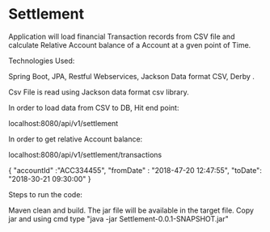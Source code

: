 # Settlement

Application will  load financial Transaction records from CSV file and calculate Relative Account balance of a Account at a gven point of Time.

Technologies Used:

Spring Boot, JPA, Restful Webservices, Jackson Data format CSV, Derby .

Csv File is read using Jackson data format csv library.



In order to load data from CSV to DB, Hit end point: 

localhost:8080/api/v1/settlement

In order to get relative Account balance:

localhost:8080/api/v1/settlement/transactions

{
  "accountId" :"ACC334455",
   "fromDate" : "2018-47-20 12:47:55",
    "toDate": "2018-30-21 09:30:00"
}


Steps to run the code:

Maven  clean and build. 
The jar file will be available in the target file.
Copy jar and using cmd  type "java -jar Settlement-0.0.1-SNAPSHOT.jar"


